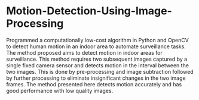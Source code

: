 # Motion-Detection-Using-Image-Processing
Programmed a computationally low-cost algorithm in Python and OpenCV to detect human motion in an indoor area to automate surveillance tasks. 
The method proposed aims to detect motion in indoor areas for surveillance. This method requires two subsequent images captured by a single fixed camera sensor and detects motion in the interval between the two images. This is done by pre-processing and image subtraction followed by further processing to eliminate insignificant changes in the two image frames. The method presented here detects motion accurately and has good performance with low quality images. 
